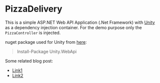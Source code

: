 # PizzaDelivery
This is a simple ASP.NET Web API Application (.Net Framework) with [Unity](http://unitycontainer.org/) as a dependency injection container. For the demo purpose only the `PizzaController` is injected.

nuget package used for Unity from [here](https://github.com/devtrends/Unity.WebAPI): 
> Install-Package Unity.WebApi

Some related blog post:
- [Link1](https://docs.microsoft.com/en-us/aspnet/mvc/overview/older-versions/hands-on-labs/aspnet-mvc-4-dependency-injection)
- [Link2](https://8thlight.com/blog/malcolm-newsome/2016/09/27/constructor-injection-with-the-unity-container.html)
